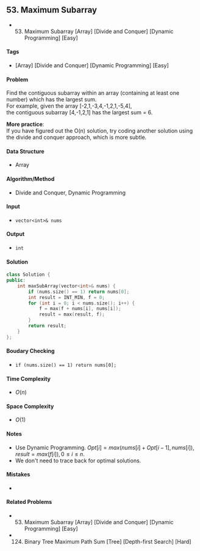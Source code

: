 ## 53. Maximum Subarray
- 53. Maximum Subarray [Array] [Divide and Conquer] [Dynamic Programming] [Easy]

#### Tags
- [Array] [Divide and Conquer] [Dynamic Programming] [Easy]

#### Problem
Find the contiguous subarray within an array (containing at least one number) which has the largest sum.  
For example, given the array [-2,1,-3,4,-1,2,1,-5,4],  
the contiguous subarray [4,-1,2,1] has the largest sum = 6.

**More practice**:  
If you have figured out the O(n) solution, try coding another solution using the divide and conquer approach, which is more subtle.

#### Data Structure
- Array

#### Algorithm/Method
- Divide and Conquer, Dynamic Programming

#### Input
- `vector<int>& nums`

#### Output
- `int`

#### Solution
``` C++
class Solution {
public:
    int maxSubArray(vector<int>& nums) {
        if (nums.size() == 1) return nums[0];
        int result = INT_MIN, f = 0;
        for (int i = 0; i < nums.size(); i++) {
            f = max(f + nums[i], nums[i]);
            result = max(result, f);
        }
        return result;
    }
};
```

#### Boudary Checking
- `if (nums.size() == 1) return nums[0];`

#### Time Complexity
- $O(n)$

#### Space Complexity
- $O(1)$

#### Notes
- Use Dynamic Programming. $Opt[i] = max(nums[i] + Opt[i-1], nums[i])$, $result = max(f[i]), 0 \le i \le n$.
- We don't need to trace back for optimal solutions.

#### Mistakes
- 

#### Related Problems
- 53. Maximum Subarray [Array] [Divide and Conquer] [Dynamic Programming] [Easy]
- 124. Binary Tree Maximum Path Sum [Tree] [Depth-first Search] [Hard]
